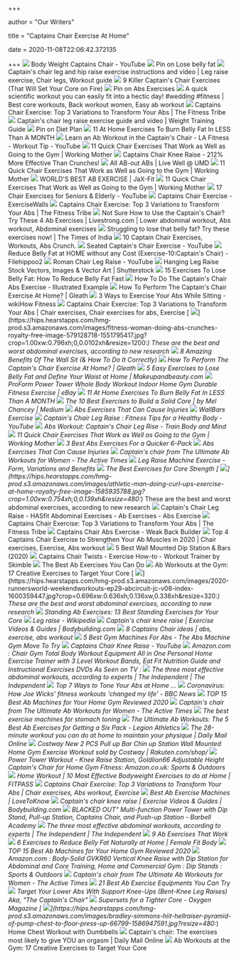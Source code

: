 +++
        
author = "Our Writers"
        
title = "Captains Chair Exercise At Home"
        
date = 2020-11-08T22:06:42.372135
        
+++
[ ![](https://i.ytimg.com/vi/P_glLDMIIlg/maxresdefault.jpg)](https://i.ytimg.com/vi/P_glLDMIIlg/maxresdefault.jpg) Body Weight Captains Chair - YouTube
[ ![](https://i.pinimg.com/originals/26/11/fe/2611febe7a8028b0650a42ab51d655dd.jpg)](https://i.pinimg.com/originals/26/11/fe/2611febe7a8028b0650a42ab51d655dd.jpg) Pin on Lose belly fat
[ ![](https://i.pinimg.com/originals/3f/a8/7d/3fa87db53f15a9145cc467506c7c22dd.png)](https://i.pinimg.com/originals/3f/a8/7d/3fa87db53f15a9145cc467506c7c22dd.png) Captain's chair leg and hip raise exercise instructions and video | Leg  raise exercise, Chair legs, Workout guide
[ ![](https://theworkoutdigest.com/wp-content/uploads/2019/06/captains-chair-exercise.png)](https://theworkoutdigest.com/wp-content/uploads/2019/06/captains-chair-exercise.png) 9 Killer Captain's Chair Exercises (That Will Set Your Core on Fire)
[ ![](https://i.pinimg.com/600x315/57/b8/2e/57b82eaa985faccb2b01da801e274131.jpg)](https://i.pinimg.com/600x315/57/b8/2e/57b82eaa985faccb2b01da801e274131.jpg) Pin on Abs Exercises
[ ![](https://i.pinimg.com/originals/38/5c/d7/385cd748aa2d2c145b3848d14358f734.jpg)](https://i.pinimg.com/originals/38/5c/d7/385cd748aa2d2c145b3848d14358f734.jpg) A quick scientific workout you can easily fit into a hectic day! #wedding  #fitness | Best core workouts, Back workout women, Easy ab workout
[ ![](https://thefitnesstribe.com/wp-content/uploads/2018/08/Abs-Workout.jpg)](https://thefitnesstribe.com/wp-content/uploads/2018/08/Abs-Workout.jpg) Captains Chair Exercise: Top 3 Variations to Transform Your Abs | The  Fitness Tribe
[ ![](https://weighttraining.guide/wp-content/uploads/2017/08/captains-chair-leg-raise.png)](https://weighttraining.guide/wp-content/uploads/2017/08/captains-chair-leg-raise.png) Captain's chair leg raise exercise guide and video | Weight Training Guide
[ ![](https://i.pinimg.com/originals/35/8c/32/358c32c7ea0a2c0312376ab7e97c3f31.jpg)](https://i.pinimg.com/originals/35/8c/32/358c32c7ea0a2c0312376ab7e97c3f31.jpg) Pin on Diet Plan
[ ![](https://s31346.pcdn.co/wp-content/uploads/2018/11/belly-fat-feature.jpg)](https://s31346.pcdn.co/wp-content/uploads/2018/11/belly-fat-feature.jpg) 11 At Home Exercises To Burn Belly Fat In LESS Than A MONTH
[ ![](https://i.ytimg.com/vi/bszgACEscFA/maxresdefault.jpg)](https://i.ytimg.com/vi/bszgACEscFA/maxresdefault.jpg) Learn an Ab Workout in the Captain's Chair - LA Fitness - Workout Tip -  YouTube
[ ![](https://www.workingmother.com/sites/workingmother.com/files/styles/opengraph_1_91x1/public/images/2018/02/chair_squat.jpeg?itok=llsJEMEM)](https://www.workingmother.com/sites/workingmother.com/files/styles/opengraph_1_91x1/public/images/2018/02/chair_squat.jpeg?itok=llsJEMEM) 11 Quick Chair Exercises That Work as Well as Going to the Gym | Working  Mother
[ ![](http://absexperiment.com/wp-content/uploads/2014/04/best-abs-exercise-captains-chair.jpg)](http://absexperiment.com/wp-content/uploads/2014/04/best-abs-exercise-captains-chair.jpg) Captains Chair Knee Raise - 212% More Effective Than Crunches!
[ ![](https://umwellness.files.wordpress.com/2013/02/desktop2.jpg)](https://umwellness.files.wordpress.com/2013/02/desktop2.jpg) All AB-out ABs | Live Well @ UMD
[ ![](https://www.workingmother.com/sites/workingmother.com/files/styles/500_1x_/public/images/2018/02/3_triceps_dip.jpg?itok=LDPAwcWc&fc=50,50)](https://www.workingmother.com/sites/workingmother.com/files/styles/500_1x_/public/images/2018/02/3_triceps_dip.jpg?itok=LDPAwcWc&fc=50,50) 11 Quick Chair Exercises That Work as Well as Going to the Gym | Working  Mother
[ ![](https://jumpingjaxfitness.files.wordpress.com/2010/07/mage.jpg)](https://jumpingjaxfitness.files.wordpress.com/2010/07/mage.jpg) WORLD'S BEST AB EXERCISE | JaX-Fit
[ ![](https://www.workingmother.com/sites/workingmother.com/files/styles/500_1x_/public/images/2018/02/10_bulgarian_split_squat.jpg?itok=1IAankSa&fc=50,50)](https://www.workingmother.com/sites/workingmother.com/files/styles/500_1x_/public/images/2018/02/10_bulgarian_split_squat.jpg?itok=1IAankSa&fc=50,50) 11 Quick Chair Exercises That Work as Well as Going to the Gym | Working  Mother
[ ![](https://i.ytimg.com/vi/3ANUed30Bgk/maxresdefault.jpg)](https://i.ytimg.com/vi/3ANUed30Bgk/maxresdefault.jpg) 17 Chair Exercises for Seniors & Elderly - YouTube
[ ![](https://cdn.davidwolfe.com/wp-content/uploads/2016/09/chair-exercises-FI.jpg)](https://cdn.davidwolfe.com/wp-content/uploads/2016/09/chair-exercises-FI.jpg) Captains Chair Exercise - ExerciseWalls
[ ![](https://thefitnesstribe.com/wp-content/uploads/2018/08/Fitnes-man-working-out-abs-muscles.jpg)](https://thefitnesstribe.com/wp-content/uploads/2018/08/Fitnes-man-working-out-abs-muscles.jpg) Captains Chair Exercise: Top 3 Variations to Transform Your Abs | The  Fitness Tribe
[ ![](https://i.pinimg.com/originals/3f/c9/e9/3fc9e980d3aa28dd6754c9cebb179757.jpg)](https://i.pinimg.com/originals/3f/c9/e9/3fc9e980d3aa28dd6754c9cebb179757.jpg) Not Sure How to Use the Captain's Chair? Try These 4 Ab Exercises |  Livestrong.com | Lower abdominal workout, Abs workout, Abdominal exercises
[ ![](https://static.toiimg.com/thumb/66751817.cms?width=804&height=603&resizemode=4&imgsize=370845)](https://static.toiimg.com/thumb/66751817.cms?width=804&height=603&resizemode=4&imgsize=370845) Struggling to lose that belly fat? Try these exercises now! | The Times of  India
[ ![](https://i.ytimg.com/vi/EJxDNwxX9DQ/maxresdefault.jpg)](https://i.ytimg.com/vi/EJxDNwxX9DQ/maxresdefault.jpg) 10 Captain Chair Exercises, Workouts, Abs Crunch.
[ ![](https://i.ytimg.com/vi/HpVymcFzlgA/maxresdefault.jpg)](https://i.ytimg.com/vi/HpVymcFzlgA/maxresdefault.jpg) Seated Captain's Chair Exercise - YouTube
[ ![](https://2.bp.blogspot.com/-52yQQEnmdeM/WMze5Xt6g1I/AAAAAAAAAV4/apr6-tAMmlUD_Zjc-4VGBMpEvbZE2RFDQCLcB/s1600/Untitled-1%2Bcopy.png)](https://2.bp.blogspot.com/-52yQQEnmdeM/WMze5Xt6g1I/AAAAAAAAAV4/apr6-tAMmlUD_Zjc-4VGBMpEvbZE2RFDQCLcB/s1600/Untitled-1%2Bcopy.png) Reduce Belly Fat at HOME without any Cost (Exercise-10:Captain's Chair) -  Filehippoo2
[ ![](https://i.ytimg.com/vi/fMaUOQpniLE/maxresdefault.jpg)](https://i.ytimg.com/vi/fMaUOQpniLE/maxresdefault.jpg) Roman Chair Leg Raise - YouTube
[ ![](https://image.shutterstock.com/image-vector/sport-exercises-gym-workout-hanging-260nw-1024560310.jpg)](https://image.shutterstock.com/image-vector/sport-exercises-gym-workout-hanging-260nw-1024560310.jpg) Hanging Leg Raise Stock Vectors, Images & Vector Art | Shutterstock
[ ![](https://cdn2.stylecraze.com/wp-content/uploads/2013/01/15-Best-Exercises-To-Reduce-Belly-Fat-Expert-Advice-banner.jpg)](https://cdn2.stylecraze.com/wp-content/uploads/2013/01/15-Best-Exercises-To-Reduce-Belly-Fat-Expert-Advice-banner.jpg) 15 Exercises To Lose Belly Fat: How To Reduce Belly Fat Fast
[ ![](https://www.exercise-to-a-healthier-life.com/images/Ab-Exercises-Captains-Chair2.png)](https://www.exercise-to-a-healthier-life.com/images/Ab-Exercises-Captains-Chair2.png) How To Do The Captain's Chair Abs Exercise - Illustrated Example
[ ![](https://gleath.com/wp-content/uploads/2020/10/Chair-Exercise-at-Home.jpg)](https://gleath.com/wp-content/uploads/2020/10/Chair-Exercise-at-Home.jpg) How To Perform The Captain's Chair Exercise At Home? | Gleath
[ ![](https://www.wikihow.com/images/thumb/d/dc/Exercise-Your-Abs-While-Sitting-Step-1-Version-2.jpg/v4-460px-Exercise-Your-Abs-While-Sitting-Step-1-Version-2.jpg)](https://www.wikihow.com/images/thumb/d/dc/Exercise-Your-Abs-While-Sitting-Step-1-Version-2.jpg/v4-460px-Exercise-Your-Abs-While-Sitting-Step-1-Version-2.jpg) 3 Ways to Exercise Your Abs While Sitting - wikiHow Fitness
[ ![](https://i.pinimg.com/originals/33/82/9b/33829b3082a62033c234dd4e1ac05d00.jpg)](https://i.pinimg.com/originals/33/82/9b/33829b3082a62033c234dd4e1ac05d00.jpg) Captains Chair Exercise: Top 3 Variations to Transform Your Abs | Chair  exercises, Chair exercises for abs, Exercise
[ ![](https://hips.hearstapps.com/hmg-prod.s3.amazonaws.com/images/fitness-woman-doing-abs-crunches-royalty-free-image-579128718-1551795417.jpg?crop=1.00xw:0.796xh;0,0.0102xh&resize=1200:*)](https://hips.hearstapps.com/hmg-prod.s3.amazonaws.com/images/fitness-woman-doing-abs-crunches-royalty-free-image-579128718-1551795417.jpg?crop=1.00xw:0.796xh;0,0.0102xh&resize=1200:*) These are the best and worst abdominal exercises, according to new research
[ ![](https://theworkoutdigest.com/wp-content/uploads/2017/05/Benefits-of-The-Wall-Sit.png)](https://theworkoutdigest.com/wp-content/uploads/2017/05/Benefits-of-The-Wall-Sit.png) 8 Amazing Benefits Of The Wall Sit (& How To Do It Correctly)
[ ![](https://gleath.com/wp-content/uploads/2020/10/A-sturdy-wooden-chair..jpg)](https://gleath.com/wp-content/uploads/2020/10/A-sturdy-wooden-chair..jpg) How To Perform The Captain's Chair Exercise At Home? | Gleath
[ ![](https://cdn.makeupandbeauty.com/wp-content/uploads/2017/05/Captains-Chair-700x645.jpg)](https://cdn.makeupandbeauty.com/wp-content/uploads/2017/05/Captains-Chair-700x645.jpg) 5 Easy Exercises to Lose Belly Fat and Define Your Waist at Home |  Makeupandbeauty.com
[ ![](https://i.ebayimg.com/00/s/MTYwMFg4ODI=/z/JZcAAOSwU8Regp0Y/$_57.JPG)](https://i.ebayimg.com/00/s/MTYwMFg4ODI=/z/JZcAAOSwU8Regp0Y/$_57.JPG) ProForm Power Tower Whole Body Workout Indoor Home Gym Durable Fitness  Exercise | eBay
[ ![](https://s34960.pcdn.co/wp-content/uploads/2018/11/exercise-6.jpg)](https://s34960.pcdn.co/wp-content/uploads/2018/11/exercise-6.jpg) 11 At Home Exercises To Burn Belly Fat In LESS Than A MONTH
[ ![](https://miro.medium.com/max/1400/1*n86Xg_WgYWoa5CQSNPzYYQ.jpeg)](https://miro.medium.com/max/1400/1*n86Xg_WgYWoa5CQSNPzYYQ.jpeg) The 10 Best Exercises to Build a Solid Core | by Mel Chancey | Medium
[ ![](https://www.mensjournal.com/wp-content/uploads/mf/_hang-legraises-abexercisesthatcan-cause-injury.jpg?w=1200&quality=86&strip=all)](https://www.mensjournal.com/wp-content/uploads/mf/_hang-legraises-abexercisesthatcan-cause-injury.jpg?w=1200&quality=86&strip=all) Abs Exercises That Can Cause Injuries
[ ![](https://www.nohrd.com/pub/media/wallbars/sprossenwand/wallbars-zubehoer.jpg)](https://www.nohrd.com/pub/media/wallbars/sprossenwand/wallbars-zubehoer.jpg) WallBars Exercise
[ ![](https://i.ytimg.com/vi/bpwnud0o6-A/maxresdefault.jpg)](https://i.ytimg.com/vi/bpwnud0o6-A/maxresdefault.jpg) Captain's Chair Leg Raise : Fitness Tips for a Healthy Body - YouTube
[ ![](http://www.trainbodyandmind.com/wp-content/uploads/2011/03/142.captains-chair-leg-rises-1.jpg)](http://www.trainbodyandmind.com/wp-content/uploads/2011/03/142.captains-chair-leg-rises-1.jpg) Abs Workout: Captain's Chair Leg Rise - Train Body and Mind
[ ![](https://www.workingmother.com/sites/workingmother.com/files/styles/655_1x_/public/images/2018/02/6_russian_twist.jpg?itok=Eg7CUWqw)](https://www.workingmother.com/sites/workingmother.com/files/styles/655_1x_/public/images/2018/02/6_russian_twist.jpg?itok=Eg7CUWqw) 11 Quick Chair Exercises That Work as Well as Going to the Gym | Working  Mother
[ ![](http://absexperiment.com/wp-content/uploads/2014/04/best-abs-exercise-ball-crunch.jpg)](http://absexperiment.com/wp-content/uploads/2014/04/best-abs-exercise-ball-crunch.jpg) 3 Best Abs Exercises For a Quicker 6-Pack
[ ![](https://www.mensjournal.com/wp-content/uploads/mf/crunch-new.jpg?w=1200&quality=86&strip=all)](https://www.mensjournal.com/wp-content/uploads/mf/crunch-new.jpg?w=1200&quality=86&strip=all) Abs Exercises That Can Cause Injuries
[ ![](https://thumbor.thedailymeal.com/Ec5qswjDDeutnsxg260qcuSHO1I=/870x565/https://www.theactivetimes.com/sites/default/files/uploads/0/0-shutterstock_459774625_1.jpg)](https://thumbor.thedailymeal.com/Ec5qswjDDeutnsxg260qcuSHO1I=/870x565/https://www.theactivetimes.com/sites/default/files/uploads/0/0-shutterstock_459774625_1.jpg) Captain's chair from The Ultimate Ab Workouts for Women - The Active Times
[ ![](https://fitbodybuzz.com/wp-content/uploads/2019/12/leg-raise-machine.jpg)](https://fitbodybuzz.com/wp-content/uploads/2019/12/leg-raise-machine.jpg) Leg Raise Machine Exercise - Form, Variations and Benefits
[ ![](https://www.verywellfit.com/thmb/LFYzySCdJL9ogh63lYYIyYIMq8M=/500x350/filters:no_upscale():max_bytes(150000):strip_icc()/Stocksy_txp8e0255fdyiu000_Medium_837932-5707ee3c5f9b581408da695d.jpg)](https://www.verywellfit.com/thmb/LFYzySCdJL9ogh63lYYIyYIMq8M=/500x350/filters:no_upscale():max_bytes(150000):strip_icc()/Stocksy_txp8e0255fdyiu000_Medium_837932-5707ee3c5f9b581408da695d.jpg) The Best Exercises for Core Strength
[ ![](https://hips.hearstapps.com/hmg-prod.s3.amazonaws.com/images/athletic-man-doing-curl-ups-exercise-at-home-royalty-free-image-1585935788.jpg?crop=1.00xw:0.754xh;0,0.139xh&resize=480:*)](https://hips.hearstapps.com/hmg-prod.s3.amazonaws.com/images/athletic-man-doing-curl-ups-exercise-at-home-royalty-free-image-1585935788.jpg?crop=1.00xw:0.754xh;0,0.139xh&resize=480:*) These are the best and worst abdominal exercises, according to new research
[ ![](https://hasfit.com/wp-content/uploads/2016/11/top-ab-workouts-for-men-women-best-ab-exercises-abdominal-at-home-no-equipment-weights-ideas.jpg)](https://hasfit.com/wp-content/uploads/2016/11/top-ab-workouts-for-men-women-best-ab-exercises-abdominal-at-home-no-equipment-weights-ideas.jpg) Captain's Chair Leg Raise - HASfit Abdominal Exercises - Ab Exercises - Abs  Exercise
[ ![](https://i.ytimg.com/vi/ghwdoXHeiIk/maxresdefault.jpg)](https://i.ytimg.com/vi/ghwdoXHeiIk/maxresdefault.jpg) Captains Chair Exercise: Top 3 Variations to Transform Your Abs | The  Fitness Tribe
[ ![](http://www.weakbackbuilder.com/wp-content/uploads/2017/11/Rectus_abdominis.jpg)](http://www.weakbackbuilder.com/wp-content/uploads/2017/11/Rectus_abdominis.jpg) Captains Chair Abs Exercise - Weak Back Builder
[ ![](https://i.pinimg.com/originals/9c/cb/50/9ccb50e9afbc667e3bab4670535ab3fb.jpg)](https://i.pinimg.com/originals/9c/cb/50/9ccb50e9afbc667e3bab4670535ab3fb.jpg) Top 4 Captains Chair Exercise to Strengthen Your Ab Muscles in 2020 | Chair  exercises, Exercise, Abs workout
[ ![](https://images-na.ssl-images-amazon.com/images/I/81ikBwQ7rnL._AC_SL1500_.jpg)](https://images-na.ssl-images-amazon.com/images/I/81ikBwQ7rnL._AC_SL1500_.jpg) 5 Best Wall Mounted Dip Station & Bars (2020)
[ ![](http://s3.amazonaws.com/prod.skimble/assets/876446/image_iphone.jpg)](http://s3.amazonaws.com/prod.skimble/assets/876446/image_iphone.jpg) Captains Chair Twists - Exercise How-to - Workout Trainer by Skimble
[ ![](https://www.verywellfit.com/thmb/tkN_NMxjOaQpT5xFNF-nNiDMXo0=/1500x1000/filters:no_upscale():max_bytes(150000):strip_icc()/ExcerciseBallCrunch_nofloor_annotated-07f1fd3eb7954ee98135aec92d49e19f.jpg)](https://www.verywellfit.com/thmb/tkN_NMxjOaQpT5xFNF-nNiDMXo0=/1500x1000/filters:no_upscale():max_bytes(150000):strip_icc()/ExcerciseBallCrunch_nofloor_annotated-07f1fd3eb7954ee98135aec92d49e19f.jpg) The Best Ab Exercises You Can Do
[ ![](https://i0.wp.com/post.greatist.com/wp-content/uploads/sites/2/2019/04/WHM_SELENA_CRUNCHES_FEATURE-732x549.jpg?w=756&h=567)](https://i0.wp.com/post.greatist.com/wp-content/uploads/sites/2/2019/04/WHM_SELENA_CRUNCHES_FEATURE-732x549.jpg?w=756&h=567) Ab Workouts at the Gym: 17 Creative Exercises to Target Your Core
[ ![](https://hips.hearstapps.com/hmg-prod.s3.amazonaws.com/images/2020-runnersworld-weekendworkouts-ep29-abcircuit-jc-v08-index-1600359447.jpg?crop=0.696xw:0.636xh;0.136xw,0.338xh&resize=320:*)](https://hips.hearstapps.com/hmg-prod.s3.amazonaws.com/images/2020-runnersworld-weekendworkouts-ep29-abcircuit-jc-v08-index-1600359447.jpg?crop=0.696xw:0.636xh;0.136xw,0.338xh&resize=320:*) These are the best and worst abdominal exercises, according to new research
[ ![](https://post.greatist.com/wp-content/uploads/sites/2/2019/04/STANDING-ABS_STANDING-TWIST_FEATURE_6-800x1030.jpg)](https://post.greatist.com/wp-content/uploads/sites/2/2019/04/STANDING-ABS_STANDING-TWIST_FEATURE_6-800x1030.jpg) Standing Ab Exercises: 13 Best Standing Exercises for Your Core
[ ![](https://upload.wikimedia.org/wikipedia/commons/thumb/2/24/SeatedLegRaise.JPG/400px-SeatedLegRaise.JPG)](https://upload.wikimedia.org/wikipedia/commons/thumb/2/24/SeatedLegRaise.JPG/400px-SeatedLegRaise.JPG) Leg raise - Wikipedia
[ ![](https://www.bodybuilding.com/images/2020/xdb/originals/xdb-5m-captains-chair-knee-raise-m2-16x9.jpg)](https://www.bodybuilding.com/images/2020/xdb/originals/xdb-5m-captains-chair-knee-raise-m2-16x9.jpg) Captain's chair knee raise | Exercise Videos & Guides | Bodybuilding.com
[ ![](https://i.pinimg.com/236x/03/e3/51/03e35134c4baaa686b63b7df83c6580c.jpg)](https://i.pinimg.com/236x/03/e3/51/03e35134c4baaa686b63b7df83c6580c.jpg) 8 Captains Chair ideas | abs, exercise, abs workout
[ ![](https://hips.hearstapps.com/hmg-prod.s3.amazonaws.com/images/side-view-of-sportswoman-doing-exercise-on-rowing-royalty-free-image-949581182-1552325066.jpg)](https://hips.hearstapps.com/hmg-prod.s3.amazonaws.com/images/side-view-of-sportswoman-doing-exercise-on-rowing-royalty-free-image-949581182-1552325066.jpg) 5 Best Gym Machines For Abs - The Abs Machine Gym Move To Try
[ ![](https://i.ytimg.com/vi/rKvO1o_Pq-Q/maxresdefault.jpg)](https://i.ytimg.com/vi/rKvO1o_Pq-Q/maxresdefault.jpg) Captains Chair Knee Raise - YouTube
[ ![](https://images-na.ssl-images-amazon.com/images/I/419hOIbnEwL._AC_.jpg)](https://images-na.ssl-images-amazon.com/images/I/419hOIbnEwL._AC_.jpg) Amazon.com : Chair Gym Total Body Workout Equipment All in One Personal Home  Exercise Trainer with 3 Level Workout Bands, Eat Fit Nutrition Guide and  Instructional Exercises DVDs As Seen on TV :
[ ![](https://static.independent.co.uk/s3fs-public/thumbnails/image/2018/08/08/14/istock-538928645.jpg)](https://static.independent.co.uk/s3fs-public/thumbnails/image/2018/08/08/14/istock-538928645.jpg) The three most effective abdominal workouts, according to experts | The  Independent | The Independent
[ ![](https://img.allw.mn/content/www/2010/02/top-7-ways-to-tone-your-abs-at-home/Captains-Chair-Exercise_top-ways-tone-your-abs-home_250x321.jpg)](https://img.allw.mn/content/www/2010/02/top-7-ways-to-tone-your-abs-at-home/Captains-Chair-Exercise_top-ways-tone-your-abs-home_250x321.jpg) Top 7 Ways to Tone Your Abs at Home ...
[ ![](https://ichef.bbci.co.uk/news/976/cpsprodpb/74EA/production/_112903992_hi061593823.jpg)](https://ichef.bbci.co.uk/news/976/cpsprodpb/74EA/production/_112903992_hi061593823.jpg) Coronavirus: How Joe Wicks' fitness workouts 'changed my life' - BBC News
[ ![](https://i.ytimg.com/vi/gwwNST1hwgI/maxresdefault.jpg)](https://i.ytimg.com/vi/gwwNST1hwgI/maxresdefault.jpg) TOP 15 Best Ab Machines for Your Home Gym Reviewed 2020
[ ![](https://thumbor.thedailymeal.com/SPHYThBlMhDwLAEyoKcXN3zuvRk=/870x565/https://www.theactivetimes.com/sites/default/files/uploads/7/7_hanging%20windshield%20wiper_Shutterstock_edit_0.jpg)](https://thumbor.thedailymeal.com/SPHYThBlMhDwLAEyoKcXN3zuvRk=/870x565/https://www.theactivetimes.com/sites/default/files/uploads/7/7_hanging%20windshield%20wiper_Shutterstock_edit_0.jpg) Captain's chair from The Ultimate Ab Workouts for Women - The Active Times
[ ![](https://www.hussle.com/blog/wp-content/uploads/2020/05/Captains-Chair.png)](https://www.hussle.com/blog/wp-content/uploads/2020/05/Captains-Chair.png) The best exercise machines for stomach toning
[ ![](https://i.ytimg.com/vi/CU2-V80_JsA/maxresdefault.jpg)](https://i.ytimg.com/vi/CU2-V80_JsA/maxresdefault.jpg) The Ultimate Ab Workouts: The 5 Best Ab Exercises for Getting a Six Pack -  Legion Athletics
[ ![](https://i.dailymail.co.uk/1s/2020/03/16/05/26016004-0-image-a-14_1584338040654.jpg)](https://i.dailymail.co.uk/1s/2020/03/16/05/26016004-0-image-a-14_1584338040654.jpg) The 28-minute workout you can do at home to maintain your physique | Daily  Mail Online
[ ![](https://tshop.r10s.com/006/bc7/6426/7812/e0ae/c8f6/a01c/1149e997180242ac110004.jpg)](https://tshop.r10s.com/006/bc7/6426/7812/e0ae/c8f6/a01c/1149e997180242ac110004.jpg) Costway New 2 PCS Pull up Bar Chin up Station Wall Mounted Home Gym Exercise  Workout sold by Costway | Rakuten.com/shop/
[ ![](https://m.media-amazon.com/images/I/514+OtP-+wL.jpg)](https://m.media-amazon.com/images/I/514+OtP-+wL.jpg) Power Tower Workout - Knee Raise Station, Goldlion66 Adjustable Height Captain's  Chair for Home Gym Fitness: Amazon.co.uk: Sports & Outdoors
[ ![](https://fitpass-images.s3.amazonaws.com/gallery_image_bicycle-crunch_4818.png)](https://fitpass-images.s3.amazonaws.com/gallery_image_bicycle-crunch_4818.png) Home Workout | 10 Most Effective Bodyweight Exercises to do at Home |  FITPASS
[ ![](https://i.pinimg.com/736x/0f/ff/19/0fff19cb4032b8e684a887d3ade92d2e.jpg)](https://i.pinimg.com/736x/0f/ff/19/0fff19cb4032b8e684a887d3ade92d2e.jpg) Captains Chair Exercise: Top 3 Variations to Transform Your Abs | Chair  exercises, Abs workout, Exercise
[ ![](https://cf.ltkcdn.net/exercise/images/std/167459-245x425-BestFitnessVertKneeStation.jpg)](https://cf.ltkcdn.net/exercise/images/std/167459-245x425-BestFitnessVertKneeStation.jpg) Best Ab Exercise Machines | LoveToKnow
[ ![](https://www.bodybuilding.com/images/2020/xdb/originals/xdb-5m-captains-chair-knee-raise-m1-16x9.jpg)](https://www.bodybuilding.com/images/2020/xdb/originals/xdb-5m-captains-chair-knee-raise-m1-16x9.jpg) Captain's chair knee raise | Exercise Videos & Guides | Bodybuilding.com
[ ![](https://images-na.ssl-images-amazon.com/images/I/517mLT9xVRL.jpg)](https://images-na.ssl-images-amazon.com/images/I/517mLT9xVRL.jpg) BLACKED OUT" Multi-function Power Tower with Dip Stand, Pull-up Station, Captains  Chair, and Push-up Station - Barbell Academy
[ ![](https://static.independent.co.uk/s3fs-public/thumbnails/image/2018/08/08/14/istock-674564328.jpg?width=982&height=726)](https://static.independent.co.uk/s3fs-public/thumbnails/image/2018/08/08/14/istock-674564328.jpg?width=982&height=726) The three most effective abdominal workouts, according to experts | The  Independent | The Independent
[ ![](https://post.healthline.com/wp-content/uploads/2020/08/2526-female_plank_exercise-1200x628-FACEBOOK-1200x628.jpg)](https://post.healthline.com/wp-content/uploads/2020/08/2526-female_plank_exercise-1200x628-FACEBOOK-1200x628.jpg) 9 Ab Exercises That Work
[ ![](https://i0.wp.com/female-fit-body.com/wp-content/uploads/2017/12/2.-Double-knee-lift-1.jpg?ssl=1)](https://i0.wp.com/female-fit-body.com/wp-content/uploads/2017/12/2.-Double-knee-lift-1.jpg?ssl=1) 6 Exercises to Reduce Belly Fat Naturally at Home | Female Fit Body
[ ![](https://m.media-amazon.com/images/I/41guuewW7XL.jpg)](https://m.media-amazon.com/images/I/41guuewW7XL.jpg) TOP 15 Best Ab Machines for Your Home Gym Reviewed 2020
[ ![](https://images-na.ssl-images-amazon.com/images/I/61FnrCLi4bL._AC_SY879_.jpg)](https://images-na.ssl-images-amazon.com/images/I/61FnrCLi4bL._AC_SY879_.jpg) Amazon.com : Body-Solid GVKR60 Vertical Knee Raise with Dip Station for  Abdominal and Core Training, Home and Commercial Gym : Dip Stands : Sports  & Outdoors
[ ![](https://thumbor.thedailymeal.com/zTiq0GSM7j3pUzM4pyQqy4s_LSA=/870x565/https://www.theactivetimes.com/sites/default/files/uploads/8/8_Hands%20across%20chest_istock_edit_0.jpg)](https://thumbor.thedailymeal.com/zTiq0GSM7j3pUzM4pyQqy4s_LSA=/870x565/https://www.theactivetimes.com/sites/default/files/uploads/8/8_Hands%20across%20chest_istock_edit_0.jpg) Captain's chair from The Ultimate Ab Workouts for Women - The Active Times
[ ![](https://cdn2.stylecraze.com/wp-content/uploads/2015/01/Captain%E2%80%99s-Chair.jpg)](https://cdn2.stylecraze.com/wp-content/uploads/2015/01/Captain%E2%80%99s-Chair.jpg) 21 Best Ab Exercise Equipments You Can Try
[ ![](http://www.burnthefatinnercircle.com/members/images/1074.png)](http://www.burnthefatinnercircle.com/members/images/1074.png) Target Your Lower Abs With Support Knee-Ups (Bent-Knee Leg Raises) Aka,  "The Captain's Chair"
[ ![](https://www.oxygenmag.com/.image/ar_1:1%2Cc_fill%2Ccs_srgb%2Cfl_progressive%2Cg_faces:center%2Cq_auto:good%2Cw_620/MTQ1MzQ3MzE1Njg4ODEwMDM5/score-a-three-minute-core-promo-image.jpg)](https://www.oxygenmag.com/.image/ar_1:1%2Cc_fill%2Ccs_srgb%2Cfl_progressive%2Cg_faces:center%2Cq_auto:good%2Cw_620/MTQ1MzQ3MzE1Njg4ODEwMDM5/score-a-three-minute-core-promo-image.jpg) Supersets for a Tighter Core - Oxygen Magazine
[ ![](https://hips.hearstapps.com/hmg-prod.s3.amazonaws.com/images/bradley-simmons-hiit-hellraiser-pyramid-of-pump-chest-to-floor-press-up-66799-1586947591.jpg?resize=480:*)](https://hips.hearstapps.com/hmg-prod.s3.amazonaws.com/images/bradley-simmons-hiit-hellraiser-pyramid-of-pump-chest-to-floor-press-up-66799-1586947591.jpg?resize=480:*) Home Chest Workout with Dumbbells
[ ![](https://i.dailymail.co.uk/i/pix/2012/03/20/article-2117220-12413677000005DC-124_233x411.jpg)](https://i.dailymail.co.uk/i/pix/2012/03/20/article-2117220-12413677000005DC-124_233x411.jpg) Captain's chair: The exercises most likely to give YOU an orgasm | Daily  Mail Online
[ ![](https://post.greatist.com/wp-content/uploads/sites/2/2019/04/GYM-EQUIPMENT-ABS_CABLE-ISOMETRIC-HOLD_FEATURE-1200x628.jpg)](https://post.greatist.com/wp-content/uploads/sites/2/2019/04/GYM-EQUIPMENT-ABS_CABLE-ISOMETRIC-HOLD_FEATURE-1200x628.jpg) Ab Workouts at the Gym: 17 Creative Exercises to Target Your Core
